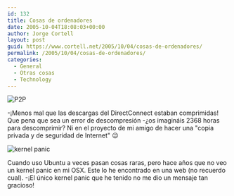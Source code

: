 ```yaml
---
id: 132
title: Cosas de ordenadores
date: 2005-10-04T18:08:03+00:00
author: Jorge Cortell
layout: post
guid: https://www.cortell.net/2005/10/04/cosas-de-ordenadores/
permalink: /2005/10/04/cosas-de-ordenadores/
categories:
  - General
  - Otras cosas
  - Technology
---
```

![P2P](https://static.flickr.com/32/49374523_589f45aaf7.jpg?v=0)

-¡Menos mal que las descargas del DirectConnect estaban comprimidas! Que pena que sea un error de descompresión -¿os imagináis 2368 horas para descomprimir? Ni en el proyecto de mi amigo de hacer una "copia privada y de seguridad de Internet" 😉

![kernel panic](https://static.flickr.com/33/49374516_5fdef2f5c8.jpg?v=0)

Cuando uso Ubuntu a veces pasan cosas raras, pero hace años que no veo un kernel panic en mi OSX. Este lo he encontrado en una web (no recuerdo cual). -¡El único kernel panic que he tenido no me dio un mensaje tan gracioso!